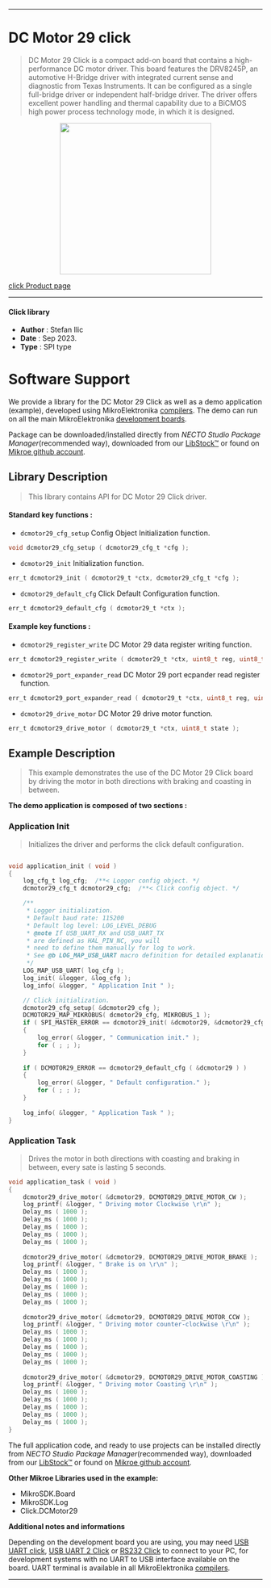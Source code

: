 
---
# DC Motor 29 click

> DC Motor 29 Click is a compact add-on board that contains a high-performance DC motor driver. This board features the DRV8245P, an automotive H-Bridge driver with integrated current sense and diagnostic from Texas Instruments. It can be configured as a single full-bridge driver or independent half-bridge driver. The driver offers excellent power handling and thermal capability due to a BiCMOS high power process technology mode, in which it is designed.

<p align="center">
  <img src="https://download.mikroe.com/images/click_for_ide/dcmotor29_click.png" height=300px>
</p>

[click Product page](https://www.mikroe.com/dc-motor-29-click)

---


#### Click library

- **Author**        : Stefan Ilic
- **Date**          : Sep 2023.
- **Type**          : SPI type


# Software Support

We provide a library for the DC Motor 29 Click
as well as a demo application (example), developed using MikroElektronika
[compilers](https://www.mikroe.com/necto-studio).
The demo can run on all the main MikroElektronika [development boards](https://www.mikroe.com/development-boards).

Package can be downloaded/installed directly from *NECTO Studio Package Manager*(recommended way), downloaded from our [LibStock&trade;](https://libstock.mikroe.com) or found on [Mikroe github account](https://github.com/MikroElektronika/mikrosdk_click_v2/tree/master/clicks).

## Library Description

> This library contains API for DC Motor 29 Click driver.

#### Standard key functions :

- `dcmotor29_cfg_setup` Config Object Initialization function.
```c
void dcmotor29_cfg_setup ( dcmotor29_cfg_t *cfg );
```

- `dcmotor29_init` Initialization function.
```c
err_t dcmotor29_init ( dcmotor29_t *ctx, dcmotor29_cfg_t *cfg );
```

- `dcmotor29_default_cfg` Click Default Configuration function.
```c
err_t dcmotor29_default_cfg ( dcmotor29_t *ctx );
```

#### Example key functions :

- `dcmotor29_register_write` DC Motor 29 data register writing function.
```c
err_t dcmotor29_register_write ( dcmotor29_t *ctx, uint8_t reg, uint8_t data_in );
```

- `dcmotor29_port_expander_read` DC Motor 29 port ecpander read register function.
```c
err_t dcmotor29_port_expander_read ( dcmotor29_t *ctx, uint8_t reg, uint8_t *data_out );
```

- `dcmotor29_drive_motor` DC Motor 29 drive motor function.
```c
err_t dcmotor29_drive_motor ( dcmotor29_t *ctx, uint8_t state );
```

## Example Description

> This example demonstrates the use of the DC Motor 29 Click board by driving the 
  motor in both directions with braking and coasting in between.

**The demo application is composed of two sections :**

### Application Init

> Initializes the driver and performs the click default configuration.

```c

void application_init ( void )
{
    log_cfg_t log_cfg;  /**< Logger config object. */
    dcmotor29_cfg_t dcmotor29_cfg;  /**< Click config object. */

    /** 
     * Logger initialization.
     * Default baud rate: 115200
     * Default log level: LOG_LEVEL_DEBUG
     * @note If USB_UART_RX and USB_UART_TX 
     * are defined as HAL_PIN_NC, you will 
     * need to define them manually for log to work. 
     * See @b LOG_MAP_USB_UART macro definition for detailed explanation.
     */
    LOG_MAP_USB_UART( log_cfg );
    log_init( &logger, &log_cfg );
    log_info( &logger, " Application Init " );

    // Click initialization.
    dcmotor29_cfg_setup( &dcmotor29_cfg );
    DCMOTOR29_MAP_MIKROBUS( dcmotor29_cfg, MIKROBUS_1 );
    if ( SPI_MASTER_ERROR == dcmotor29_init( &dcmotor29, &dcmotor29_cfg ) )
    {
        log_error( &logger, " Communication init." );
        for ( ; ; );
    }
    
    if ( DCMOTOR29_ERROR == dcmotor29_default_cfg ( &dcmotor29 ) )
    {
        log_error( &logger, " Default configuration." );
        for ( ; ; );
    }
       
    log_info( &logger, " Application Task " );
}

```

### Application Task

> Drives the motor in both directions with coasting and braking in between, every sate is lasting 5 seconds.

```c
void application_task ( void )
{
    dcmotor29_drive_motor( &dcmotor29, DCMOTOR29_DRIVE_MOTOR_CW );
    log_printf( &logger, " Driving motor Clockwise \r\n" );
    Delay_ms ( 1000 );
    Delay_ms ( 1000 );
    Delay_ms ( 1000 );
    Delay_ms ( 1000 );
    Delay_ms ( 1000 );
    
    dcmotor29_drive_motor( &dcmotor29, DCMOTOR29_DRIVE_MOTOR_BRAKE );
    log_printf( &logger, " Brake is on \r\n" );
    Delay_ms ( 1000 );
    Delay_ms ( 1000 );
    Delay_ms ( 1000 );
    Delay_ms ( 1000 );
    Delay_ms ( 1000 );
    
    dcmotor29_drive_motor( &dcmotor29, DCMOTOR29_DRIVE_MOTOR_CCW );
    log_printf( &logger, " Driving motor counter-clockwise \r\n" );
    Delay_ms ( 1000 );
    Delay_ms ( 1000 );
    Delay_ms ( 1000 );
    Delay_ms ( 1000 );
    Delay_ms ( 1000 );
    
    dcmotor29_drive_motor( &dcmotor29, DCMOTOR29_DRIVE_MOTOR_COASTING );
    log_printf( &logger, " Driving motor Coasting \r\n" );
    Delay_ms ( 1000 );
    Delay_ms ( 1000 );
    Delay_ms ( 1000 );
    Delay_ms ( 1000 );
    Delay_ms ( 1000 );
}
```

The full application code, and ready to use projects can be installed directly from *NECTO Studio Package Manager*(recommended way), downloaded from our [LibStock&trade;](https://libstock.mikroe.com) or found on [Mikroe github account](https://github.com/MikroElektronika/mikrosdk_click_v2/tree/master/clicks).

**Other Mikroe Libraries used in the example:**

- MikroSDK.Board
- MikroSDK.Log
- Click.DCMotor29

**Additional notes and informations**

Depending on the development board you are using, you may need
[USB UART click](https://www.mikroe.com/usb-uart-click),
[USB UART 2 Click](https://www.mikroe.com/usb-uart-2-click) or
[RS232 Click](https://www.mikroe.com/rs232-click) to connect to your PC, for
development systems with no UART to USB interface available on the board. UART
terminal is available in all MikroElektronika
[compilers](https://shop.mikroe.com/compilers).

---

